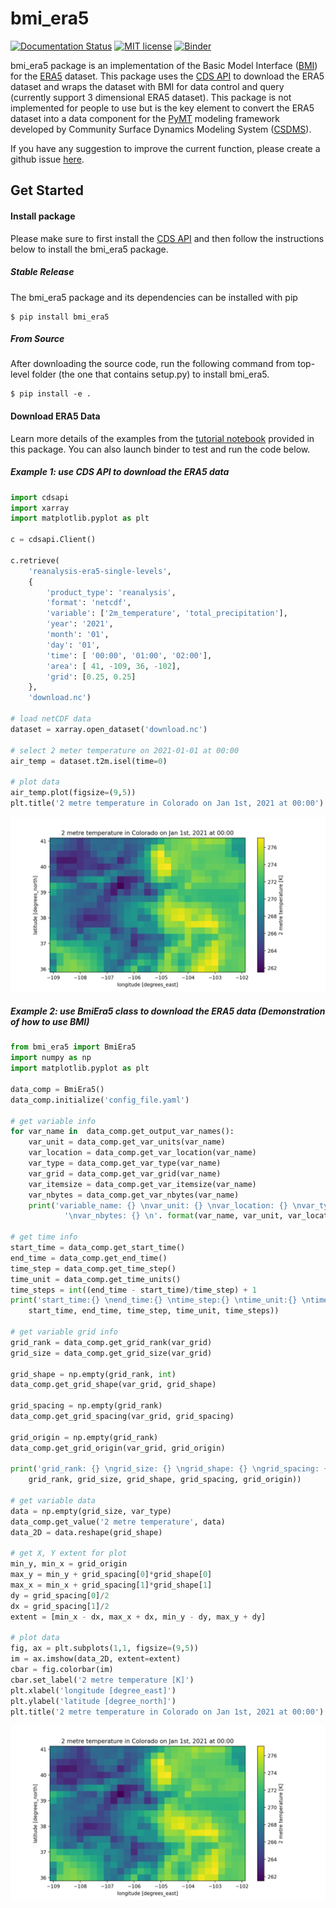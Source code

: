 # bmi_era5
[![Documentation Status](https://readthedocs.org/projects/bmi_era5/badge/?version=latest)](https://bmi_era5.readthedocs.io/en/latest/?badge=latest)
[![MIT license](https://img.shields.io/badge/License-MIT-blue.svg)](https://github.com/gantian127/bmi_era5/blob/master/LICENSE.txt)
[![Binder](https://mybinder.org/badge_logo.svg)](https://mybinder.org/v2/gh/gantian127/bmi_era5/master?filepath=notebooks%2Fbmi_era5.ipynb)


bmi_era5 package is an implementation of the Basic Model Interface ([BMI](https://bmi-spec.readthedocs.io/en/latest/)) 
for the [ERA5](https://confluence.ecmwf.int/display/CKB/ERA5) dataset. 
This package uses the [CDS API](https://cds.climate.copernicus.eu/api-how-to) to download the ERA5 dataset and wraps the dataset with BMI for data control and query 
(currently support 3 dimensional ERA5 dataset). 
This package is not implemented for people to use but is the key element to convert the ERA5 dataset into 
a data component for the [PyMT](https://pymt.readthedocs.io/en/latest/?badge=latest) modeling framework developed by Community Surface Dynamics Modeling System 
([CSDMS](https://csdms.colorado.edu/wiki/Main_Page)).
 
If you have any suggestion to improve the current function, please create a github issue 
[here](https://github.com/gantian127/bmi_era5/issues).

## Get Started

#### Install package

Please make sure to first install the
[CDS API](https://cds.climate.copernicus.eu/api-how-to)
and then follow the instructions below to install the bmi_era5 package.

##### Stable Release

The bmi_era5 package and its dependencies can be installed with pip
```
$ pip install bmi_era5
```


<!--or conda
```
$ conda install -c conda-forge bmi_era5 
```-->

##### From Source

After downloading the source code, run the following command from top-level folder 
(the one that contains setup.py) to install bmi_era5.
```
$ pip install -e .
```

#### Download ERA5 Data

Learn more details of the examples from the [tutorial notebook](https://github.com/gantian127/bmi_era5/blob/master/notebooks/bmi_era5.ipynb) 
provided in this package. You can also launch binder to test and run the code below.

##### Example 1: use CDS API to download the ERA5 data 

```python
import cdsapi
import xarray
import matplotlib.pyplot as plt

c = cdsapi.Client()

c.retrieve(
    'reanalysis-era5-single-levels',
    {
        'product_type': 'reanalysis',
        'format': 'netcdf',
        'variable': ['2m_temperature', 'total_precipitation'],
        'year': '2021',
        'month': '01',
        'day': '01',
        'time': [ '00:00', '01:00', '02:00'],
        'area': [ 41, -109, 36, -102],
        'grid': [0.25, 0.25]
    },
    'download.nc')

# load netCDF data
dataset = xarray.open_dataset('download.nc')

# select 2 meter temperature on 2021-01-01 at 00:00 
air_temp = dataset.t2m.isel(time=0)

# plot data
air_temp.plot(figsize=(9,5))
plt.title('2 metre temperature in Colorado on Jan 1st, 2021 at 00:00')
```
![tif_plot](docs/source/_static/tif_plot.png)


##### Example 2: use BmiEra5 class to download the ERA5 data (Demonstration of how to use BMI)

```python
from bmi_era5 import BmiEra5
import numpy as np
import matplotlib.pyplot as plt

data_comp = BmiEra5()
data_comp.initialize('config_file.yaml')

# get variable info
for var_name in  data_comp.get_output_var_names():
    var_unit = data_comp.get_var_units(var_name)
    var_location = data_comp.get_var_location(var_name)
    var_type = data_comp.get_var_type(var_name)
    var_grid = data_comp.get_var_grid(var_name)
    var_itemsize = data_comp.get_var_itemsize(var_name)
    var_nbytes = data_comp.get_var_nbytes(var_name)
    print('variable_name: {} \nvar_unit: {} \nvar_location: {} \nvar_type: {} \nvar_grid: {} \nvar_itemsize: {}' 
            '\nvar_nbytes: {} \n'. format(var_name, var_unit, var_location, var_type, var_grid, var_itemsize, var_nbytes))

# get time info
start_time = data_comp.get_start_time()
end_time = data_comp.get_end_time()
time_step = data_comp.get_time_step()
time_unit = data_comp.get_time_units()
time_steps = int((end_time - start_time)/time_step) + 1
print('start_time:{} \nend_time:{} \ntime_step:{} \ntime_unit:{} \ntime_steps:{}'.format(
    start_time, end_time, time_step, time_unit, time_steps))

# get variable grid info 
grid_rank = data_comp.get_grid_rank(var_grid) 
grid_size = data_comp.get_grid_size(var_grid)

grid_shape = np.empty(grid_rank, int)
data_comp.get_grid_shape(var_grid, grid_shape)

grid_spacing = np.empty(grid_rank)
data_comp.get_grid_spacing(var_grid, grid_spacing)

grid_origin = np.empty(grid_rank)
data_comp.get_grid_origin(var_grid, grid_origin)

print('grid_rank: {} \ngrid_size: {} \ngrid_shape: {} \ngrid_spacing: {} \ngrid_origin: {}'.format(
    grid_rank, grid_size, grid_shape, grid_spacing, grid_origin))

# get variable data 
data = np.empty(grid_size, var_type)
data_comp.get_value('2 metre temperature', data)
data_2D = data.reshape(grid_shape)

# get X, Y extent for plot
min_y, min_x = grid_origin
max_y = min_y + grid_spacing[0]*grid_shape[0]
max_x = min_x + grid_spacing[1]*grid_shape[1]
dy = grid_spacing[0]/2
dx = grid_spacing[1]/2
extent = [min_x - dx, max_x + dx, min_y - dy, max_y + dy]

# plot data
fig, ax = plt.subplots(1,1, figsize=(9,5))
im = ax.imshow(data_2D, extent=extent)
cbar = fig.colorbar(im)
cbar.set_label('2 metre temperature [K]')
plt.xlabel('longitude [degree_east]')
plt.ylabel('latitude [degree_north]')
plt.title('2 metre temperature in Colorado on Jan 1st, 2021 at 00:00')
```

![tif_plot](docs/source/_static/tif_plot.png)





